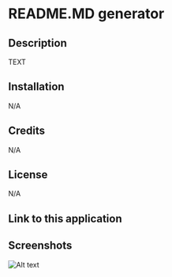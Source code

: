 # README.MD generator

## Description

TEXT

## Installation

N/A

## Credits

N/A

## License

N/A

## Link to this application



## Screenshots

![Alt text](/relative/path/to/img.jpg?raw=true "Optional Title")